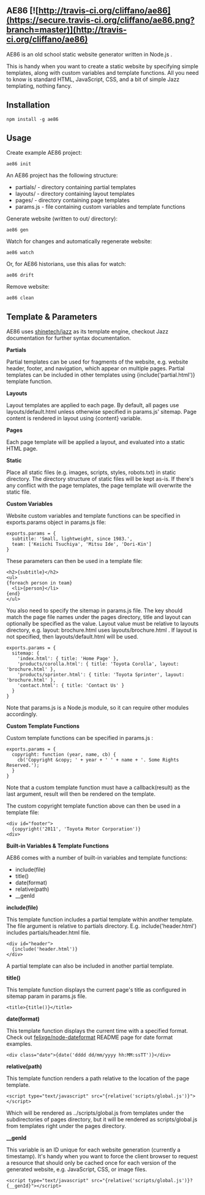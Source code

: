AE86 [![http://travis-ci.org/cliffano/ae86](https://secure.travis-ci.org/cliffano/ae86.png?branch=master)](http://travis-ci.org/cliffano/ae86)
----

AE86 is an old school static website generator written in Node.js .

This is handy when you want to create a static website by specifying simple templates, along with custom variables and template functions.
All you need to know is standard HTML, JavaScript, CSS, and a bit of simple Jazz templating, nothing fancy.

Installation
------------

    npm install -g ae86

Usage
-----

Create example AE86 project:

    ae86 init

An AE86 project has the following structure:

* partials/ - directory containing partial templates
* layouts/ - directory containing layout templates
* pages/ - directory containing page templates
* params.js - file containing custom variables and template functions

Generate website (written to out/ directory):

    ae86 gen

Watch for changes and automatically regenerate website:

    ae86 watch

Or, for AE86 historians, use this alias for watch:

    ae86 drift

Remove website:

    ae86 clean

Template & Parameters
---------------------

AE86 uses [shinetech/jazz](https://github.com/shinetech/jazz) as its template engine, checkout Jazz documentation for further syntax documentation.

__Partials__

Partial templates can be used for fragments of the website, e.g. website header, footer, and navigation, which appear on multiple pages. Partial templates can be included in other templates using {include('partial.html')} template function.

__Layouts__

Layout templates are applied to each page. By default, all pages use layouts/default.html unless otherwise specified in params.js' sitemap. Page content is rendered in layout using {content} variable.

__Pages__

Each page template will be applied a layout, and evaluated into a static HTML page.

__Static__

Place all static files (e.g. images, scripts, styles, robots.txt) in static directory. The directory structure of static files will be kept as-is. If there's any conflict with the page templates, the page template will overwrite the static file.

__Custom Variables__

Website custom variables and template functions can be specified in exports.params object in params.js file:

    exports.params = {
      subtitle: 'Small, lightweight, since 1983.',
      team: ['Keiichi Tsuchiya', 'Mitsu Ide', 'Dori-Kin']
    }

These parameters can then be used in a template file:

    <h2>{subtitle}</h2>
    <ul>
    {foreach person in team}
      <li>{person}</li>
    {end}
    </ul>

You also need to specify the sitemap in params.js file. The key should match the page file names under the pages directory, title and layout can optionally be specified as the value. Layout value must be relative to layouts directory, e.g. layout: brochure.html uses layouts/brochure.html . If layout is not specified, then layouts/default.html will be used.

    exports.params = {
      sitemap: {
        'index.html': { title: 'Home Page' },
        'products/corolla.html': { title: 'Toyota Corolla', layout: 'brochure.html' },
        'products/sprinter.html': { title: 'Toyota Sprinter', layout: 'brochure.html' },
        'contact.html': { title: 'Contact Us' }
      }
    }

Note that params.js is a Node.js module, so it can require other modules accordingly.

__Custom Template Functions__

Custom template functions can be specified in params.js :

    exports.params = {
      copyright: function (year, name, cb) {
        cb('Copyright &copy; ' + year + ' ' + name + '. Some Rights Reserved.');
      }
    }

Note that a custom template function must have a callback(result) as the last argument, result will then be rendered on the template.

The custom copyright template function above can then be used in a template file:

    <div id="footer">
      {copyright('2011', 'Toyota Motor Corporation')}
    <div>

__Built-in Variables & Template Functions__

AE86 comes with a number of built-in variables and template functions:

* include(file)
* title()
* date(format)
* relative(path)
* __genId

__include(file)__

This template function includes a partial template within another template. The file argument is relative to partials directory. E.g. include('header.html') includes partials/header.html file.

    <div id="header">
      {include('header.html')}
    </div>

A partial template can also be included in another partial template.

__title()__

This template function displays the current page's title as configured in sitemap param in params.js file.

    <title>{title()}</title>

__date(format)__

This template function displays the current time with a specified format. Check out [felixge/node-dateformat](https://github.com/felixge/node-dateformat) README page for date format examples.

    <div class="date">{date('dddd dd/mm/yyyy hh:MM:ssTT')}</div>

__relative(path)__

This template function renders a path relative to the location of the page template.

    <script type="text/javascript" src="{relative('scripts/global.js')}"></script>

Which will be rendered as ../scripts/global.js from templates under the subdirectories of pages directory, but it will be rendered as scripts/global.js from templates right under the pages directory.

<strong>__genId</strong>

This variable is an ID unique for each website generation (currently a timestamp). It's handy when you want to force the client browser to request a resource that should only be cached once for each version of the generated website, e.g. JavaScript, CSS, or image files.

    <script type="text/javascript" src="{relative('scripts/global.js')}?{__genId}"></script>
